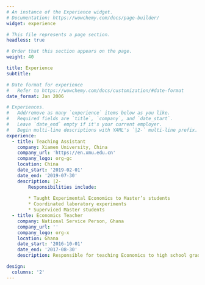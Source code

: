 ```yaml
---
# An instance of the Experience widget.
# Documentation: https://wowchemy.com/docs/page-builder/
widget: experience

# This file represents a page section.
headless: true

# Order that this section appears on the page.
weight: 40

title: Experience
subtitle:

# Date format for experience
#   Refer to https://wowchemy.com/docs/customization/#date-format
date_format: Jan 2006

# Experiences.
#   Add/remove as many `experience` items below as you like.
#   Required fields are `title`, `company`, and `date_start`.
#   Leave `date_end` empty if it's your current employer.
#   Begin multi-line descriptions with YAML's `|2-` multi-line prefix.
experience:
  - title: Teaching Assistant
    company: Xiamen University, China
    company_url: 'https://en.xmu.edu.cn'
    company_logo: org-gc
    location: China
    date_start: '2019-02-01'
    date_end: '2019-07-30'
    description: |2-
        Responsibilities include:
        
        * Taught Experimental Economics to Master’s students
        * Coordinated laboratory experiments
        * Superviced Master students
  - title: Economics Teacher
    company: National Service Person, Ghana
    company_url: ''
    company_logo: org-x
    location: Ghana
    date_start: '2016-10-01'
    date_end: '2017-08-30'
    description: Responsible for teaching Economics to high school grade 1 and 2 students; in charge of all secretarial and IT related works..

design:
  columns: '2'
---
```

